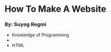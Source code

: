 <!DOCTYPE html>

<html>
  <head>
  </head>
  <body>
    <h1>How To Make A Website</h1>
    <h3>By: Suyog Regmi</h3>
    <ul>
      <li>Knowledge of Programming<li>
      <li>HTML
    </ul>
    
  </body>
</html>
